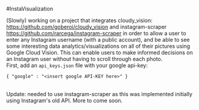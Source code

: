 #InstaVisualization

(Slowly) working on a project that integrates cloudy_vision: https://github.com/goberoi/cloudy_vision
and instagram-scraper https://github.com/rarcega/instagram-scraper
in order to allow a user to enter any Instagram username (with a public account), and be able to see some interesting data analytics/visualizations on all of their pictures using Google Cloud Vision. This can enable users to make informed decisions on an Instagram user without having to scroll through each photo.
<br>
First, add an ```api_keys.json``` file with your google api-key:

`{
    "google" : "<insert google API-KEY here>"
}`

<br>Update: needed to use instagram-scraper as this was implemented initially using Instagram's old API. More to come soon.

